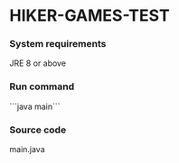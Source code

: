 # HIKER-GAMES-TEST
<h3>System requirements</h3>
<p>JRE 8 or above</p>
<h3>Run command</h3>
```java main```
<h3>Source code</h3>
<p>main.java</p>
